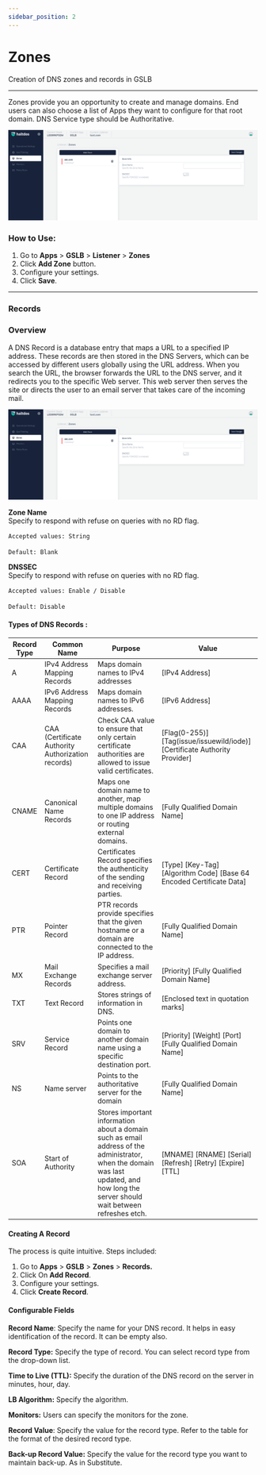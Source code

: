 ```yaml
---
sidebar_position: 2
---
```


# Zones

Creation of DNS zones and records in GSLB

---

Zones provide you an opportunity to create and manage domains. End users can also choose a list of Apps they want to configure for that root domain. DNS Service type should be Authoritative.  

![zones](/img/gslb/v7/docs/zones.png)

### How to Use:
1. Go to  **Apps** > **GSLB** > **Listener** > **Zones**
2. Click **Add Zone** button.
3. Configure your settings.
4. Click **Save**.

---

### Records

### Overview

A DNS Record is a database entry that maps a URL to a specified IP address. These records are then stored in the DNS Servers, which can be accessed by different users globally using the URL address. When you search the URL, the browser forwards the URL to the DNS server, and it redirects you to the specific Web server. This web server then serves the site or directs the user to an email server that takes care of the incoming mail.

![records](/img/gslb/v7/docs/zones.png)

**Zone Name**  
Specify to respond with refuse on queries with no RD flag.  

    Accepted values: String

    Default: Blank

**DNSSEC**  
Specify to respond with refuse on queries with no RD flag.  

    Accepted values: Enable / Disable

    Default: Disable

#### Types of DNS Records :

| Record Type | Common Name | Purpose | Value 
| ----------- | ----------- | -------- | --- |
| A |IPv4 Address Mapping Records |Maps domain names to IPv4 addresses|[IPv4 Address]|
AAAA|IPv6 Address Mapping Records|Maps domain names to IPv6 addresses.|[IPv6 Address]
CAA |CAA (Certificate Authority Authorization records)|Check CAA value to ensure that only certain certificate authorities are allowed to issue valid certificates.| [Flag(0-255)] [Tag(issue/issuewild/iode)] [Certificate Authority Provider]
CNAME|Canonical Name Records|Maps one domain name to another, map multiple domains to one IP address or routing external domains.|[Fully Qualified Domain Name]
CERT |Certificate  Record |Certificates Record specifies  the authenticity of the sending and receiving parties.|[Type] [Key-Tag] [Algorithm Code] [Base 64 Encoded Certificate Data]
PTR|Pointer Record |PTR records provide specifies that the given hostname or a domain are connected to the IP address.|[Fully Qualified Domain Name]
MX|Mail Exchange Records|Specifies a mail exchange server address.|[Priority] [Fully Qualified Domain Name]
TXT|Text Record|Stores strings of information in DNS.|[Enclosed text in quotation marks]
SRV|Service Record|Points one domain to another domain name using a specific destination port.|[Priority] [Weight] [Port] [Fully Qualified Domain Name]
NS|Name server|Points to the authoritative server for the domain|[Fully Qualified Domain Name]
SOA|Start of Authority|Stores important information about a domain such as email address of the administrator, when the domain was last updated, and how long the server should wait between refreshes etch.|[MNAME] [RNAME] [Serial] [Refresh] [Retry] [Expire] [TTL]

#### Creating A Record

The process is quite intuitive. Steps included: 
1. Go to **Apps** > **GSLB** > **Zones** > **Records.**
2. Click On **Add Record**. 
3. Configure your settings. 
4. Click **Create Record**.

#### Configurable Fields

**Record Name**: Specify the name for your DNS record. It helps in easy identification of the record. It can be empty also. 

**Record Type:** Specify the type of record. You can select record type from the drop-down list.

**Time to Live (TTL):** Specify the duration of the DNS record on the server in minutes, hour, day.

**LB Algorithm:** Specify the algorithm.

**Monitors:** Users can specify the monitors for the zone.

**Record Value**: Specify the value for the record type. Refer to the table for the format of the desired record type.

**Back-up Record Value:** Specify the value for the record type you want to maintain back-up. As in Substitute.
